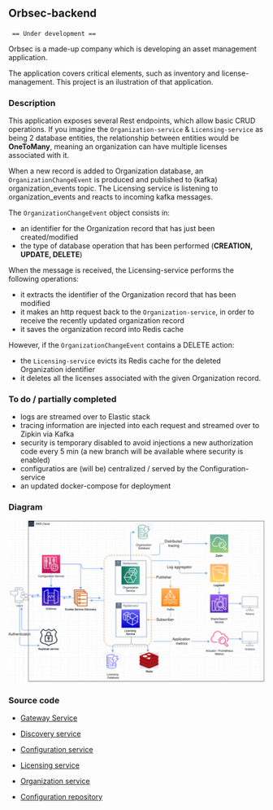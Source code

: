 ## Orbsec-backend

` == Under development ==`

Orbsec is a made-up company which is developing an asset management application.

The application covers critical elements, such as inventory and license-management. This project is an ilustration of that application.

###  Description

This application exposes several Rest endpoints, which allow basic CRUD operations.
If you imagine the `Organization-service` & `Licensing-service` as being 2 database entities, the relationship between entities would be **OneToMany**, meaning an organization can have multiple licenses associated with it.

When a new record is added to Organization database, an `OrganizationChangeEvent` is produced and published to (kafka) organization_events topic.
The Licensing service is listening to organization_events and reacts to incoming kafka messages.

The `OrganizationChangeEvent` object consists in:
- an identifier for the Organization record that has just been created/modified
- the type of database operation that has been performed (**CREATION, UPDATE, DELETE**)

When the message is received, the Licensing-service performs the following operations:
- it extracts the identifier of the Organization record that has been modified
- it makes an http request back to the `Organization-service`, in order to receive the recently updated organization record
- it saves the organization record into Redis cache

However, if the `OrganizationChangeEvent` contains a DELETE action:
- the `Licensing-service` evicts its Redis cache for the deleted Organization identifier
- it deletes all the licenses associated with the given Organization record.

### To do / partially completed

- logs are streamed over to Elastic stack
- tracing information are injected into each request and streamed over to Zipkin via Kafka
- security is temporary disabled to avoid injections a new authorization code every 5 min (a new branch will be available where security is enabled)
- configuratios are (will be) centralized / served by the Configuration-service
- an updated docker-compose for deployment




### Diagram

![Orbsec-backend-diagram.drawio.png](https://github.com/PetreVane/orbsec-backend/blob/main/screenshot/Orbsec-backend-diagram.drawio.png?raw=true)

### Source code

- [Gateway Service](https://github.com/PetreVane/orbsec-gateway-service)
- [Discovery service](https://github.com/PetreVane/discovery-service)
- [Configuration service](https://github.com/PetreVane/orbsec-configuration-service)
- [Licensing service](https://github.com/PetreVane/orbsec-license-service)
- [Organization service](https://github.com/PetreVane/organization-service/tree/main)

- [Configuration repository](https://github.com/PetreVane/orbsec-configuration-repo/)


